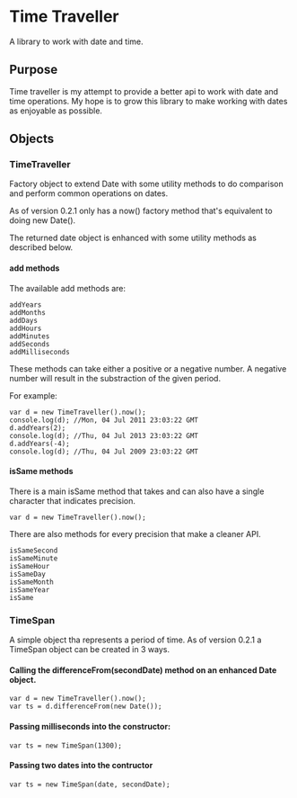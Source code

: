 # Time Traveller

A library to work with date and time.

## Purpose

Time traveller is my attempt to provide a better api to work with date and time operations.
My hope is to grow this library to make working with dates as enjoyable as possible.

## Objects

### TimeTraveller

Factory object to extend Date with some utility methods to do comparison and perform common operations on dates. 

As of version 0.2.1 only has a now() factory method that's equivalent to doing new Date().

The returned date object is enhanced with some utility methods as described below.

#### add methods

The available add methods are:

	addYears
	addMonths
	addDays
	addHours
	addMinutes
	addSeconds
	addMilliseconds

These methods can take either a positive or a negative number. A negative number will result in the substraction of the given period.

For example:

	var d = new TimeTraveller().now(); 
	console.log(d); //Mon, 04 Jul 2011 23:03:22 GMT
	d.addYears(2);
	console.log(d); //Thu, 04 Jul 2013 23:03:22 GMT
	d.addYears(-4);
	console.log(d); //Thu, 04 Jul 2009 23:03:22 GMT

#### isSame methods	

There is a main isSame method that takes and can also have a single character that indicates precision.

	var d = new TimeTraveller().now();
	

There are also methods for every precision that make a cleaner API.

	isSameSecond
	isSameMinute
	isSameHour
	isSameDay
	isSameMonth
	isSameYear
	isSame



### TimeSpan

A simple object tha represents a period of time. As of version 0.2.1 a TimeSpan object can be created in 3 ways.

#### Calling the differenceFrom(secondDate) method on an enhanced Date object.


    var d = new TimeTraveller().now();
    var ts = d.differenceFrom(new Date());


#### Passing milliseconds into the constructor:

    var ts = new TimeSpan(1300);

#### Passing two dates into the contructor

    var ts = new TimeSpan(date, secondDate);

